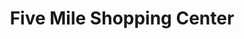 ---
title: Five Mile Shopping Center
url: /five-mile-shopping-center/
latitude: 47.716
longitude: -117.439
---
